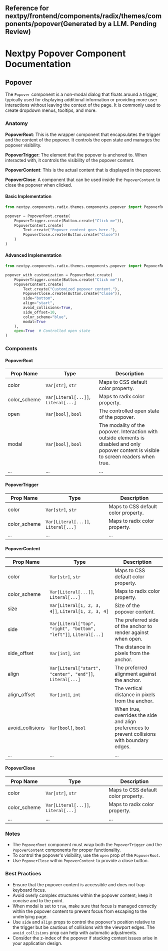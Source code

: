 ##  Reference for nextpy/frontend/components/radix/themes/components/popover(Generated by a LLM. Pending Review)

# Nextpy Popover Component Documentation

## Popover

The `Popover` component is a non-modal dialog that floats around a trigger, typically used for displaying additional information or providing more user interactions without leaving the context of the page. It is commonly used to create dropdown menus, tooltips, and more. 

### Anatomy

**PopoverRoot**: This is the wrapper component that encapsulates the trigger and the content of the popover. It controls the open state and manages the popover visibility.

**PopoverTrigger**: The element that the popover is anchored to. When interacted with, it controls the visibility of the popover content.

**PopoverContent**: This is the actual content that is displayed in the popover.

**PopoverClose**: A component that can be used inside the `PopoverContent` to close the popover when clicked.

#### Basic Implementation

```python
from nextpy.components.radix.themes.components.popover import PopoverRoot, PopoverTrigger, PopoverContent, PopoverClose

popover = PopoverRoot.create(
    PopoverTrigger.create(Button.create("Click me")),
    PopoverContent.create(
        Text.create("Popover content goes here."),
        PopoverClose.create(Button.create("Close"))
    )
)
```

#### Advanced Implementation

```python
from nextpy.components.radix.themes.components.popover import PopoverRoot, PopoverTrigger, PopoverContent, PopoverClose

popover_with_customization = PopoverRoot.create(
    PopoverTrigger.create(Button.create("Click me")),
    PopoverContent.create(
        Text.create("Customized popover content."),
        PopoverClose.create(Button.create("Close")),
        side="bottom",
        align="start",
        avoid_collisions=True,
        side_offset=10,
        color_scheme="blue",
        modal=True
    ),
    open=True  # Controlled open state
)
```

### Components

#### PopoverRoot

| Prop Name       | Type                                                         | Description                                                                                                                                 |
|-----------------|--------------------------------------------------------------|---------------------------------------------------------------------------------------------------------------------------------------------|
| color           | `Var[str]`, `str`                                            | Maps to CSS default color property.                                                                                                         |
| color_scheme    | `Var[Literal[...]]`, `Literal[...]`                          | Maps to radix color property.                                                                                                               |
| open            | `Var[bool]`, `bool`                                          | The controlled open state of the popover.                                                                                                   |
| modal           | `Var[bool]`, `bool`                                          | The modality of the popover. Interaction with outside elements is disabled and only popover content is visible to screen readers when true. |
| ...             | ...                                                          | ...                                                                                                                                         |

#### PopoverTrigger

| Prop Name       | Type                                                         | Description                         |
|-----------------|--------------------------------------------------------------|-------------------------------------|
| color           | `Var[str]`, `str`                                            | Maps to CSS default color property. |
| color_scheme    | `Var[Literal[...]]`, `Literal[...]`                          | Maps to radix color property.       |
| ...             | ...                                                          | ...                                 |

#### PopoverContent

| Prop Name           | Type                                                         | Description                                                                                                                                              |
|---------------------|--------------------------------------------------------------|----------------------------------------------------------------------------------------------------------------------------------------------------------|
| color               | `Var[str]`, `str`                                            | Maps to CSS default color property.                                                                                                                      |
| color_scheme        | `Var[Literal[...]]`, `Literal[...]`                          | Maps to radix color property.                                                                                                                            |
| size                | `Var[Literal[1, 2, 3, 4]]`, `Literal[1, 2, 3, 4]`            | Size of the popover content.                                                                                                                             |
| side                | `Var[Literal["top", "right", "bottom", "left"]]`, `Literal[...]` | The preferred side of the anchor to render against when open.                                                                                             |
| side_offset         | `Var[int]`, `int`                                            | The distance in pixels from the anchor.                                                                                                                  |
| align               | `Var[Literal["start", "center", "end"]]`, `Literal[...]`     | The preferred alignment against the anchor.                                                                                                              |
| align_offset        | `Var[int]`, `int`                                            | The vertical distance in pixels from the anchor.                                                                                                         |
| avoid_collisions    | `Var[bool]`, `bool`                                          | When true, overrides the side and align preferences to prevent collisions with boundary edges.                                                           |
| ...                 | ...                                                          | ...                                                                                                                                                      |

#### PopoverClose

| Prop Name       | Type                                                         | Description                         |
|-----------------|--------------------------------------------------------------|-------------------------------------|
| color           | `Var[str]`, `str`                                            | Maps to CSS default color property. |
| color_scheme    | `Var[Literal[...]]`, `Literal[...]`                          | Maps to radix color property.       |
| ...             | ...                                                          | ...                                 |

### Notes

- The `PopoverRoot` component must wrap both the `PopoverTrigger` and the `PopoverContent` components for proper functionality.
- To control the popover's visibility, use the `open` prop of the `PopoverRoot`.
- Use `PopoverClose` within `PopoverContent` to provide a close button.

### Best Practices

- Ensure that the popover content is accessible and does not trap keyboard focus.
- Avoid overly complex structures within the popover content; keep it concise and to the point.
- When modal is set to `true`, make sure that focus is managed correctly within the popover content to prevent focus from escaping to the underlying page.
- Use `side` and `align` props to control the popover's position relative to the trigger but be cautious of collisions with the viewport edges. The `avoid_collisions` prop can help with automatic adjustments.
- Consider the z-index of the popover if stacking context issues arise in your application design.